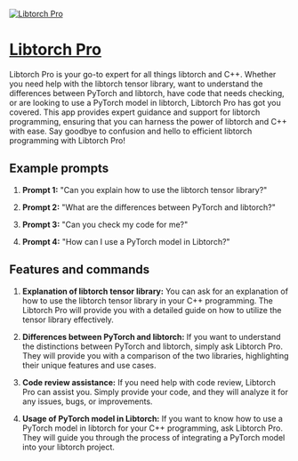 [![Libtorch Pro](https://files.oaiusercontent.com/file-fhwQsErjdnR9G7HqGkslHoxE?se=2123-10-18T06%3A17%3A26Z&sp=r&sv=2021-08-06&sr=b&rscc=max-age%3D31536000%2C%20immutable&rscd=attachment%3B%20filename%3D77644ad1-2be7-4fa2-a6f2-48aa000292e0.png&sig=vT31NcSc3RX2WPHwMWm7tTTv/e2wgD2d9YCNrRFn9mo%3D)](https://chat.openai.com/g/g-iZO8JmtVf-libtorch-pro)

# [Libtorch Pro](https://chat.openai.com/g/g-iZO8JmtVf-libtorch-pro)

Libtorch Pro is your go-to expert for all things libtorch and C++. Whether you need help with the libtorch tensor library, want to understand the differences between PyTorch and libtorch, have code that needs checking, or are looking to use a PyTorch model in libtorch, Libtorch Pro has got you covered. This app provides expert guidance and support for libtorch programming, ensuring that you can harness the power of libtorch and C++ with ease. Say goodbye to confusion and hello to efficient libtorch programming with Libtorch Pro!

## Example prompts

1. **Prompt 1:** "Can you explain how to use the libtorch tensor library?"

2. **Prompt 2:** "What are the differences between PyTorch and libtorch?"

3. **Prompt 3:** "Can you check my code for me?"

4. **Prompt 4:** "How can I use a PyTorch model in Libtorch?"

## Features and commands

1. **Explanation of libtorch tensor library:** You can ask for an explanation of how to use the libtorch tensor library in your C++ programming. The Libtorch Pro will provide you with a detailed guide on how to utilize the tensor library effectively.

2. **Differences between PyTorch and libtorch:** If you want to understand the distinctions between PyTorch and libtorch, simply ask Libtorch Pro. They will provide you with a comparison of the two libraries, highlighting their unique features and use cases.

3. **Code review assistance:** If you need help with code review, Libtorch Pro can assist you. Simply provide your code, and they will analyze it for any issues, bugs, or improvements.  

4. **Usage of PyTorch model in Libtorch:** If you want to know how to use a PyTorch model in libtorch for your C++ programming, ask Libtorch Pro. They will guide you through the process of integrating a PyTorch model into your libtorch project.